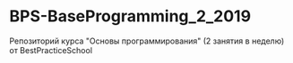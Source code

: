 # BPS-BaseProgramming_2_2019
Репозиторий курса "Основы программирования" (2 занятия в неделю) от BestPracticeSchool
